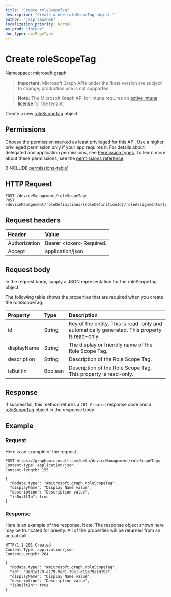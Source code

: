 ```yaml
---
title: "Create roleScopeTag"
description: "Create a new roleScopeTag object."
author: "jaiprakashmb"
localization_priority: Normal
ms.prod: "intune"
doc_type: apiPageType
---
```


# Create roleScopeTag

Namespace: microsoft.graph

> **Important:** Microsoft Graph APIs under the /beta version are subject to change; production use is not supported.

> **Note:** The Microsoft Graph API for Intune requires an [active Intune license](https://go.microsoft.com/fwlink/?linkid=839381) for the tenant.

Create a new [roleScopeTag](../resources/intune-rbac-rolescopetag.md) object.

## Permissions
Choose the permission marked as least privileged for this API. Use a higher privileged permission only if your app requires it. For details about delegated and application permissions, see [Permission types](/graph/permissions-overview#permission-types). To learn more about these permissions, see the [permissions reference](/graph/permissions-reference).

<!-- { "blockType": "permissions", "name": "intune_rbac_rolescopetag_create" } -->
[!INCLUDE [permissions-table](../includes/permissions/intune-rbac-rolescopetag-create-permissions.md)]

## HTTP Request
<!-- {
  "blockType": "ignored"
}
-->
``` http
POST /deviceManagement/roleScopeTags
POST /deviceManagement/roleDefinitions/{roleDefinitionId}/roleAssignments/{roleAssignmentId}/microsoft.graph.deviceAndAppManagementRoleAssignment/roleScopeTags
```

## Request headers
|Header|Value|
|:---|:---|
|Authorization|Bearer &lt;token&gt; Required.|
|Accept|application/json|

## Request body
In the request body, supply a JSON representation for the roleScopeTag object.

The following table shows the properties that are required when you create the roleScopeTag.

|Property|Type|Description|
|:---|:---|:---|
|id|String|Key of the entity. This is read-only and automatically generated. This property is read-only.|
|displayName|String|The display or friendly name of the Role Scope Tag.|
|description|String|Description of the Role Scope Tag.|
|isBuiltIn|Boolean|Description of the Role Scope Tag. This property is read-only.|



## Response
If successful, this method returns a `201 Created` response code and a [roleScopeTag](../resources/intune-rbac-rolescopetag.md) object in the response body.

## Example

### Request
Here is an example of the request.
``` http
POST https://graph.microsoft.com/beta/deviceManagement/roleScopeTags
Content-type: application/json
Content-length: 155

{
  "@odata.type": "#microsoft.graph.roleScopeTag",
  "displayName": "Display Name value",
  "description": "Description value",
  "isBuiltIn": true
}
```

### Response
Here is an example of the response. Note: The response object shown here may be truncated for brevity. All of the properties will be returned from an actual call.
``` http
HTTP/1.1 201 Created
Content-Type: application/json
Content-Length: 204

{
  "@odata.type": "#microsoft.graph.roleScopeTag",
  "id": "9ed1e179-e179-9ed1-79e1-d19e79e1d19e",
  "displayName": "Display Name value",
  "description": "Description value",
  "isBuiltIn": true
}
```
